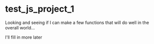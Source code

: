 # test_js_project_1
Looking and seeing if I can make a few functions that will do well in the overall world...

I'll fill in more later
